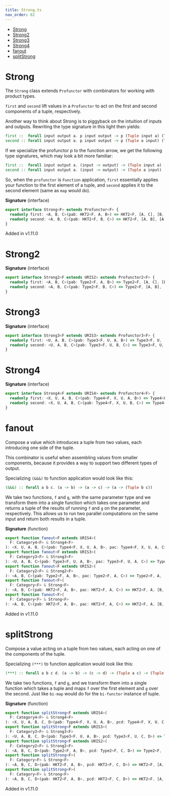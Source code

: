 ```yaml
---
title: Strong.ts
nav_order: 82
---
```


<!-- START doctoc generated TOC please keep comment here to allow auto update -->
<!-- DON'T EDIT THIS SECTION, INSTEAD RE-RUN doctoc TO UPDATE -->


- [Strong](#strong)
- [Strong2](#strong2)
- [Strong3](#strong3)
- [Strong4](#strong4)
- [fanout](#fanout)
- [splitStrong](#splitstrong)

<!-- END doctoc generated TOC please keep comment here to allow auto update -->

# Strong

The `Strong` class extends `Profunctor` with combinators for working with product types.

`first` and `second` lift values in a `Profunctor` to act on the first and second components of a tuple,
respectively.

Another way to think about Strong is to piggyback on the intuition of
inputs and outputs. Rewriting the type signature in this light then yields:

```purescript
first ::  forall input output a. p input output -> p (Tuple input a) (Tuple output a)
second :: forall input output a. p input output -> p (Tuple a input) (Tuple a output)
```

If we specialize the profunctor p to the function arrow, we get the following type
signatures, which may look a bit more familiar:

```purescript
first ::  forall input output a. (input -> output) -> (Tuple input a) -> (Tuple output a)
second :: forall input output a. (input -> output) -> (Tuple a input) -> (Tuple a output)
```

So, when the `profunctor` is `Function` application, `first` essentially applies your function
to the first element of a tuple, and `second` applies it to the second element (same as `map` would do).

**Signature** (interface)

```ts
export interface Strong<F> extends Profunctor<F> {
  readonly first: <A, B, C>(pab: HKT2<F, A, B>) => HKT2<F, [A, C], [B, C]>
  readonly second: <A, B, C>(pab: HKT2<F, B, C>) => HKT2<F, [A, B], [A, C]>
}
```

Added in v1.11.0

# Strong2

**Signature** (interface)

```ts
export interface Strong2<F extends URIS2> extends Profunctor2<F> {
  readonly first: <A, B, C>(pab: Type2<F, A, B>) => Type2<F, [A, C], [B, C]>
  readonly second: <A, B, C>(pab: Type2<F, B, C>) => Type2<F, [A, B], [A, C]>
}
```

# Strong3

**Signature** (interface)

```ts
export interface Strong3<F extends URIS3> extends Profunctor3<F> {
  readonly first: <U, A, B, C>(pab: Type3<F, U, A, B>) => Type3<F, U, [A, C], [B, C]>
  readonly second: <U, A, B, C>(pab: Type3<F, U, B, C>) => Type3<F, U, [A, B], [A, C]>
}
```

# Strong4

**Signature** (interface)

```ts
export interface Strong4<F extends URIS4> extends Profunctor4<F> {
  readonly first: <X, U, A, B, C>(pab: Type4<F, X, U, A, B>) => Type4<F, X, U, [A, C], [B, C]>
  readonly second: <X, U, A, B, C>(pab: Type4<F, X, U, B, C>) => Type4<F, X, U, [A, B], [A, C]>
}
```

# fanout

Compose a value which introduces a tuple from two values, each introducing one side of the tuple.

This combinator is useful when assembling values from smaller components, because it provides a way to support two
different types of output.

Specializing `(&&&)` to function application would look like this:

```purescript
(&&&) :: forall a b c. (a -> b) -> (a -> c) -> (a -> (Tuple b c))
```

We take two functions, `f` and `g`, with the same parameter type and we transform them into a single function which
takes one parameter and returns a tuple of the results of running `f` and `g` on the parameter, respectively. This
allows us to run two parallel computations on the same input and return both results in a tuple.

**Signature** (function)

```ts
export function fanout<F extends URIS4>(
  F: Category4<F> & Strong4<F>
): <X, U, A, B, C>(pab: Type4<F, X, U, A, B>, pac: Type4<F, X, U, A, C>) => Type4<F, X, U, A, [B, C]>
export function fanout<F extends URIS3>(
  F: Category3<F> & Strong3<F>
): <U, A, B, C>(pab: Type3<F, U, A, B>, pac: Type3<F, U, A, C>) => Type3<F, U, A, [B, C]>
export function fanout<F extends URIS2>(
  F: Category2<F> & Strong2<F>
): <A, B, C>(pab: Type2<F, A, B>, pac: Type2<F, A, C>) => Type2<F, A, [B, C]>
export function fanout<F>(
  F: Category<F> & Strong<F>
): <A, B, C>(pab: HKT2<F, A, B>, pac: HKT2<F, A, C>) => HKT2<F, A, [B, C]>
export function fanout<F>(
  F: Category<F> & Strong<F>
): <A, B, C>(pab: HKT2<F, A, B>, pac: HKT2<F, A, C>) => HKT2<F, A, [B, C]> { ... }
```

Added in v1.11.0

# splitStrong

Compose a value acting on a tuple from two values, each acting on one of the components of the tuple.

Specializing `(***)` to function application would look like this:

```purescript
(***) :: forall a b c d. (a -> b) -> (c -> d) -> (Tuple a c) -> (Tuple b d)
```

We take two functions, `f` and `g`, and we transform them into a single function which takes a tuple and maps `f`
over the first element and `g` over the second. Just like `bi-map` would do for the `bi-functor` instance of tuple.

**Signature** (function)

```ts
export function splitStrong<F extends URIS4>(
  F: Category4<F> & Strong4<F>
): <X, U, A, B, C, D>(pab: Type4<F, X, U, A, B>, pcd: Type4<F, X, U, C, D>) => Type4<F, X, U, [A, C], [B, D]>
export function splitStrong<F extends URIS3>(
  F: Category3<F> & Strong3<F>
): <U, A, B, C, D>(pab: Type3<F, U, A, B>, pcd: Type3<F, U, C, D>) => Type3<F, U, [A, C], [B, D]>
export function splitStrong<F extends URIS2>(
  F: Category2<F> & Strong2<F>
): <A, B, C, D>(pab: Type2<F, A, B>, pcd: Type2<F, C, D>) => Type2<F, [A, C], [B, D]>
export function splitStrong<F>(
  F: Category<F> & Strong<F>
): <A, B, C, D>(pab: HKT2<F, A, B>, pcd: HKT2<F, C, D>) => HKT2<F, [A, C], [B, D]>
export function splitStrong<F>(
  F: Category<F> & Strong<F>
): <A, B, C, D>(pab: HKT2<F, A, B>, pcd: HKT2<F, C, D>) => HKT2<F, [A, C], [B, D]> { ... }
```

Added in v1.11.0
